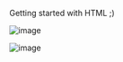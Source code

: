 Getting started with HTML ;)

![image](https://github.com/EmStachowiak/My-start-with-HTML/assets/107054955/8e744656-aff7-4283-8b71-c27adb313d56)

![image](https://github.com/EmStachowiak/My-start-with-HTML/assets/107054955/06a147fd-7262-4337-afac-f743c8ac8eff)


